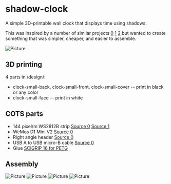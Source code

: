 # shadow-clock

A simple 3D-printable wall clock that displays time using shadows.

This was inspired by a number of similar projects [0](https://www.coroflot.com/ukeskin/Shadow-Clock) [1](https://atmelcorporation.wordpress.com/2015/10/23/shadowplay-is-like-an-arduino-powered-sundial-for-a-wall/) [2](https://solarbotics.com/product/60400/) but wanted to create something that was simpler, cheaper, and easier to assemble.

![Picture](https://raw.githubusercontent.com/dheera/shadow-clock/master/picture.jpg "Picture")

## 3D printing

4 parts in /design/:
* clock-small-back, clock-small-front, clock-small-cover -- print in black or any color
* clock-small-face -- print in white

## COTS parts

* 144 pixel/m WS2812B strip [Source 0](https://www.amazon.com/gp/product/B01CDTEGGO/) [Source 1](https://www.adafruit.com/product/1506)
* WeMos D1 Mini V2 [Source 0](https://www.amazon.com/gp/product/B01MYSYYKX/)
* Right angle header [Source 0](https://www.amazon.com/Simpo-2-54mm-Connector-Plastic-Gold-plated/dp/B07DRDZ18M/)
* USB A to USB micro-B cable [Source 0](https://www.amazon.com/gp/product/B012WHAG7K/)
* Glue [SCIGRIP 16 for PETG](https://www.amazon.com/gp/product/B003HNFLMY/)

## Assembly

![Picture](https://raw.githubusercontent.com/dheera/shadow-clock/master/assembly0.jpg "Picture")
![Picture](https://raw.githubusercontent.com/dheera/shadow-clock/master/assembly1.jpg "Picture")
![Picture](https://raw.githubusercontent.com/dheera/shadow-clock/master/assembly2.jpg "Picture")
![Picture](https://raw.githubusercontent.com/dheera/shadow-clock/master/assembly3.jpg "Picture")
